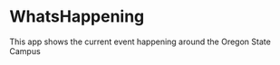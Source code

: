WhatsHappening
==============

This app shows the current event happening around the Oregon State Campus
